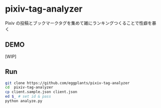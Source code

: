 # pixiv-tag-analyzer

Pixiv の投稿とブックマークタグを集めて雑にランキングつくることで性癖を暴く

## DEMO

[WIP]

## Run

```bash
git clone https://github.com/eggplants/pixiv-tag-analyzer
cd  pixiv-tag-analyzer
cp client.sample.json client.json
ed $_ # set id & pass
python analyze.py
```
